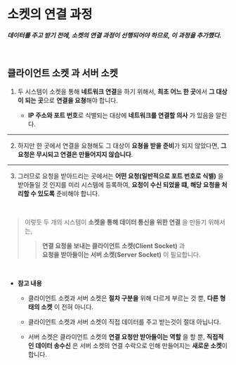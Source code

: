 # **소켓의 연결 과정**
***데이터를 주고 받기 전에, 소켓의 연결 과정이 선행되어야 하므로, 이 과정을 추가했다.*** 

<br>

##  **클라이언트 소켓** 과 **서버 소켓**

1. 두 시스템이 소켓을 통해 **네트워크 연결**을 하기 위해서, **최초 어느 한 곳**에서 **그 대상이 되는 곳**으로 **연결을 요쳥**해야 합니다.

    - **IP 주소와 포트 번호**로 식별되는 대상에 **네트워크를 연결할 의사** 가 있음을 알린다.
---

2. 하지만 한 곳에서 연결을 요쳥해도 그 대상이 **요쳥을 받을 준비**가 되지 않았다면, **그 요청은 무시되고 연결은 만들어지지 않습니다**.
---

3. 그러므로 요청을 받아드리는 곳에서는 **어떤 요청(일반적으로 포트 번호로 식별)** 을 받아들일 것 인지를 미리 시스템에 등록하여, **요청이 수신 되었을 떄, 해당 요청을 처리할 수 있도록** 준비해야 합니다.

<br>

> 이렇듯 두 개의 시스템이 **소켓을 통해 데이터 통신을 위한 연결** 을 만들기 위해서는, 
>>**연결 요청을 보내는 클라이언트 소켓(Client Socket)** 과  
>>**요청을 받아들이는 서버 소켓(Server Socket)** 이 필요합니다.

<br>

* **참고 내용**

    - 클라이언트 소켓과 서버 소켓은 **절차 구분을** 위해 다르게 부르는 것 뿐, **다른 형태의 소켓** 이 전혀 아니다.

    - 클라이언트 소켓과 서버 소켓이 직접 데이터를 주고 받는것이 절대 아닙니다.

    - 서버 소켓은 클라이언트 소켓의 **연결 요청만 받아들이는 역할** 을 할 뿐, **직접적인 데이터 송수신** 은 서버 소켓의 연결 수락으로 인해 만들어지는 **새로운 소켓**이 합니다.
